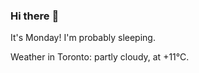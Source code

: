 ### Hi there :wave:

It's Monday! I'm probably sleeping.

Weather in Toronto: partly cloudy, at +11°C.
